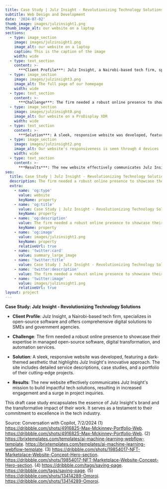 ```yaml
---
title: Case Study | Julz Insight - Revolutionizing Technology Solutions
subtitle: Web Design and Development
date: '2024-07-02'
thumb_image: images/julzinsight1.png
thumb_image_alt: our website on a laptop
sections:
  - type: image_section
    image: images/julzinsight1.png
    image_alt: our website on a laptop
    caption: This is the caption of the image
    width: wide
  - type: text_section
    content: >-
      ***Client Profile***: Julz Insight, a Nairobi-based tech firm, specializes in open-source software and offers comprehensive digital solutions to SMEs and government agencies.
  - type: image_section
    image: images/julzinsight3.png
    image_alt: The full page of our homepage
    width: wide
  - type: text_section
    content: >-
      ***Challenge***: The firm needed a robust online presence to showcase its expertise in managed open-source software, digital transformation, and automation services.
  - type: image_section
    image: images/julzinsight0.png
    image_alt: Our website on a ProDisplay XDR
    width: wide
  - type: text_section
    content: >-
      ***Solution***: A sleek, responsive website was developed, featuring a dark-themed aesthetic highlighting Julz Insight’s innovative approach. The site includes detailed service descriptions, case studies, and a portfolio of their cutting-edge projects.
  - type: image_section
    image: images/julzinsight2.png
    image_alt: Our website's responsiveness is seen through 4 devices
    width: wide
  - type: text_section
    content: >-
      ***Results***: The new website effectively communicates Julz Insight's mission to build impactful tech solutions, resulting in increased engagement and a surge in project inquiries.
seo:
  title: Case Study | Julz Insight - Revolutionizing Technology Solutions
  description: The firm needed a robust online presence to showcase their expertise in managed open-source software, digital transformation, and automation services.
  extra:
    - name: 'og:type'
      value: website
      keyName: property
    - name: 'og:title'
      value: Case Study | Julz Insight - Revolutionizing Technology Solutions
      keyName: property
    - name: 'og:description'
      value: The firm needed a robust online presence to showcase their expertise in managed open-source software, digital transformation, and automation services.
      keyName: property
    - name: 'og:image'
      value: images/julzinsight1.png
      keyName: property
      relativeUrl: true
    - name: 'twitter:card'
      value: summary_large_image
    - name: 'twitter:title'
      value: Case Study | Julz Insight - Revolutionizing Technology Solutions
    - name: 'twitter:description'
      value: The firm needed a robust online presence to showcase their expertise in managed open-source software, digital transformation, and automation services.
    - name: 'twitter:image'
      value: images/julzinsight1.png
      relativeUrl: true
layout: project
---
```



**Case Study: Julz Insight - Revolutionizing Technology Solutions**

- **Client Profile**: Julz Insight, a Nairobi-based tech firm, specializes in open-source software and offers comprehensive digital solutions to SMEs and government agencies.

- **Challenge**: The firm needed a robust online presence to showcase their expertise in managed open-source software, digital transformation, and automation services.

- **Solution**: A sleek, responsive website was developed, featuring a dark-themed aesthetic that highlights Julz Insight's innovative approach. The site includes detailed service descriptions, case studies, and a portfolio of their cutting-edge projects.

- **Results**: The new website effectively communicates Julz Insight's mission to build impactful tech solutions, resulting in increased engagement and a surge in project inquiries.

This draft case study encapsulates the essence of Julz Insight's brand and the transformative impact of their work. It serves as a testament to their commitment to excellence in the tech industry.

Source: Conversation with Copilot, 7/2/2024
(1) https://dribbble.com/shots/4916825-Max-Mckinney-Portfolio-Web. https://dribbble.com/shots/4916825-Max-Mckinney-Portfolio-Web.
(2) https://brixtemplates.com/templates/ai-machine-learning-webflow-template. https://brixtemplates.com/templates/ai-machine-learning-webflow-template.
(3) https://dribbble.com/shots/19854017-NFT-Marketplace-Website-Concept-Hero-section. https://dribbble.com/shots/19854017-NFT-Marketplace-Website-Concept-Hero-section.
(4) https://dribbble.com/tags/saving-page. https://dribbble.com/tags/saving-page.
(5) https://dribbble.com/shots/13414289-Omoroi. https://dribbble.com/shots/13414289-Omoroi.
